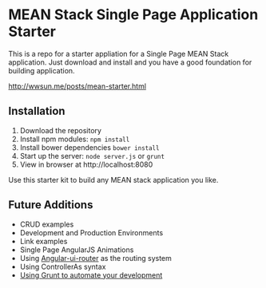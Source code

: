 # MEAN Stack Single Page Application Starter

This is a repo for a starter appliation for a Single Page MEAN Stack application. Just download and install and you have a good foundation for building application. 

http://wwsun.me/posts/mean-starter.html

## Installation
1. Download the repository
2. Install npm modules: `npm install`
3. Install bower dependencies `bower install`
4. Start up the server: `node server.js` or `grunt`
5. View in browser at http://localhost:8080

Use this starter kit to build any MEAN stack application you like.

## Future Additions
- CRUD examples
- Development and Production Environments
- Link examples
- Single Page AngularJS Animations
- Using [Angular-ui-router](https://github.com/angular-ui/ui-router) as the routing system
- Using ControllerAs syntax
- [Using Grunt to automate your development](https://scotch.io/tutorials/using-gruntjs-in-a-mean-stack-application)
